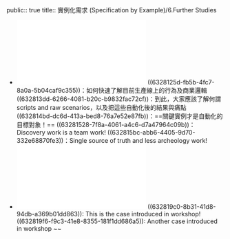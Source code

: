 public:: true
title:: 實例化需求 (Specification by Example)/6.Further Studies

- ![A-lovestory-of-SbE.pdf](../assets/specificationbyexamplealovestory_1663570326938_0.pdf)
  ((6328125d-fb5b-4fc7-8a0a-5b04caf9c355))：如何快速了解目前生產線上的行為及商業邏輯
  ((632813dd-6266-4081-b20c-b9832fac72cf))：到此，大家應該了解何謂 scripts and raw scenarios，以及把這些自動化後的結果與痛點
  ((632814bd-dc6d-413a-bed8-76a7e52e87fb))：==關鍵實例才是自動化的目標對象！==
  ((63281528-7f8a-4061-a4c6-d7a47964c09b))：Discovery work is a team work!
  ((632815bc-abb6-4405-9d70-332e68870fe3))：Single source of truth and less archeology work!
- ![SbE-sample-cases.pdf](../assets/SbE-samples_1663572330429_0.pdf)
  ((632819c0-8b31-41d8-94db-a369b01dd863)): This is the case introduced in workshop!
  ((632819f6-f9c3-41e8-8355-181f1dd686a5)): Another case introduced in workshop ~~